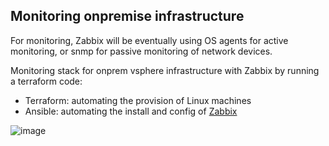 ## Monitoring onpremise infrastructure
For monitoring, Zabbix will be eventually using OS agents for active monitoring, or snmp for passive monitoring of network devices. 

Monitoring stack for onprem vsphere infrastructure with Zabbix by running a terraform code: 
- Terraform: automating the provision of Linux machines
- Ansible: automating the install and config of <a href="https://www.zabbix.com/download?zabbix=7.0&os_distribution=ubuntu&os_version=22.04&components=server_frontend_agent_2&db=pgsql&ws=nginx" target="_blank">Zabbix</a>

![image](https://github.com/user-attachments/assets/6cb6c7af-31fa-4adf-9196-fe06bcc4dff0)

